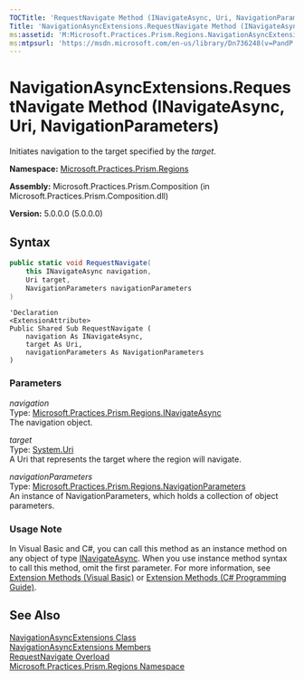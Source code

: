 ```yaml
---
TOCTitle: 'RequestNavigate Method (INavigateAsync, Uri, NavigationParameters)'
Title: 'NavigationAsyncExtensions.RequestNavigate Method (INavigateAsync, Uri, NavigationParameters) (Microsoft.Practices.Prism.Regions)'
ms:assetid: 'M:Microsoft.Practices.Prism.Regions.NavigationAsyncExtensions.RequestNavigate(Microsoft.Practices.Prism.Regions.INavigateAsync,System.Uri,Microsoft.Practices.Prism.Regions.NavigationParameters)'
ms:mtpsurl: 'https://msdn.microsoft.com/en-us/library/Dn736248(v=PandP.50)'
---
```


# NavigationAsyncExtensions.RequestNavigate Method (INavigateAsync, Uri, NavigationParameters)

Initiates navigation to the target specified by the *target*.

**Namespace:** [Microsoft.Practices.Prism.Regions](/patterns-practices/reference/mspp-regions-namespace)

**Assembly:** Microsoft.Practices.Prism.Composition (in Microsoft.Practices.Prism.Composition.dll)

**Version:** 5.0.0.0 (5.0.0.0)

## Syntax

```C#
public static void RequestNavigate(
	this INavigateAsync navigation,
	Uri target,
	NavigationParameters navigationParameters
)
```

```VB
'Declaration
<ExtensionAttribute> 
Public Shared Sub RequestNavigate ( 
	navigation As INavigateAsync,
	target As Uri,
	navigationParameters As NavigationParameters
)
```

### Parameters

*navigation*  
Type: [Microsoft.Practices.Prism.Regions.INavigateAsync](/patterns-practices/reference/inavigateasync-interface-mspp-regions)<br/>
The navigation object.

*target*<br/>
Type: [System.Uri](http://msdn2.microsoft.com/en-us/library/txt7706a)<br/>
A Uri that represents the target where the region will navigate.

*navigationParameters*  
Type: [Microsoft.Practices.Prism.Regions.NavigationParameters](/patterns-practices/reference/navigationparameters-class-mspp-regions)<br/>
An instance of NavigationParameters, which holds a collection of object parameters.

### Usage Note

In Visual Basic and C\#, you can call this method as an instance method on any object of type [INavigateAsync](/patterns-practices/reference/inavigateasync-interface-mspp-regions). When you use instance method syntax to call this method, omit the first parameter. For more information, see [Extension Methods (Visual Basic)](https://msdn.microsoft.com/en-us/library/bb384936.aspx) or [Extension Methods (C\# Programming Guide)](http://msdn.microsoft.com/en-us/library/bb383977.aspx).

## See Also

[NavigationAsyncExtensions Class](/patterns-practices/reference/navigationasyncextensions-class-mspp-regions)<br/>
[NavigationAsyncExtensions Members](/patterns-practices/reference/navigationasyncextensions-members-mspp-regions)<br/>
[RequestNavigate Overload](/patterns-practices/reference/navigationasyncextensions-requestnavigate-method-mspp-regions)<br/>
[Microsoft.Practices.Prism.Regions Namespace](/patterns-practices/reference/mspp-regions-namespace)<br/>